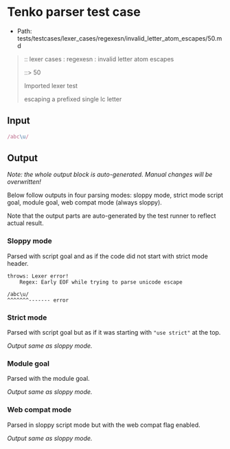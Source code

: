 # Tenko parser test case

- Path: tests/testcases/lexer_cases/regexesn/invalid_letter_atom_escapes/50.md

> :: lexer cases : regexesn : invalid letter atom escapes
>
> ::> 50
>
> Imported lexer test
>
> escaping a prefixed single lc letter


## Input

`````js
/abc\u/
`````

## Output

_Note: the whole output block is auto-generated. Manual changes will be overwritten!_

Below follow outputs in four parsing modes: sloppy mode, strict mode script goal, module goal, web compat mode (always sloppy).

Note that the output parts are auto-generated by the test runner to reflect actual result.

### Sloppy mode

Parsed with script goal and as if the code did not start with strict mode header.

`````
throws: Lexer error!
    Regex: Early EOF while trying to parse unicode escape

/abc\u/
^^^^^^^------- error
`````

### Strict mode

Parsed with script goal but as if it was starting with `"use strict"` at the top.

_Output same as sloppy mode._

### Module goal

Parsed with the module goal.

_Output same as sloppy mode._

### Web compat mode

Parsed in sloppy script mode but with the web compat flag enabled.

_Output same as sloppy mode._
